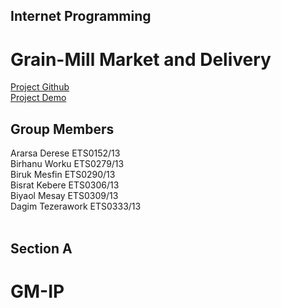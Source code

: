 ## Internet Programming

# Grain-Mill Market and Delivery 

[Project Github](https://github.com/BisRyy/GM/edit/master/IP) <br>
[Project Demo](http://bisry.me/GM/IP/src/landing.html) <br>


## Group Members

Ararsa Derese ETS0152/13 <br>
Birhanu Worku ETS0279/13 <br>
Biruk Mesfin  ETS0290/13 <br>
Bisrat Kebere  ETS0306/13 <br>
Biyaol Mesay  ETS0309/13  <br> 
Dagim Tezerawork ETS0333/13 <br> <br>

## Section A
# GM-IP
